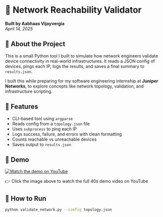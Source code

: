 # 🔧 Network Reachability Validator

**Built by Aabhaas Vijayvergia**  
*April 14, 2025*

## 📌 About the Project

This is a small Python tool I built to simulate how network engineers validate device connectivity in real-world infrastructures. It reads a JSON config of devices, pings each IP, logs the results, and saves a final summary to `results.json`.

I built this while preparing for my software engineering internship at **Juniper Networks**, to explore concepts like network topology, validation, and infrastructure scripting.

## 🚀 Features

- CLI-based tool using `argparse`
- Reads config from a `topology.json` file
- Uses `subprocess` to ping each IP
- Logs success, failure, and errors with clean formatting
- Counts reachable vs unreachable devices
- Saves output to `results.json`

## 🎥 Demo

[![Watch the demo on YouTube](https://img.youtube.com/vi/09fj_a1M4Js/0.jpg)](https://youtu.be/09fj_a1M4Js)

👉 Click the image above to watch the full 40s demo video on YouTube

## 🧪 How to Run

```bash
python validate_network.py --config topology.json





